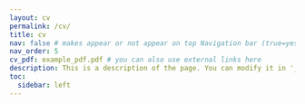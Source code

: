 ```yaml
---
layout: cv
permalink: /cv/
title: cv
nav: false # makes appear or not appear on top Navigation bar (true=yes or false=no)
nav_order: 5
cv_pdf: example_pdf.pdf # you can also use external links here
description: This is a description of the page. You can modify it in '_pages/cv.md'. You can also change or remove the top pdf download button.
toc:
  sidebar: left
---
```

